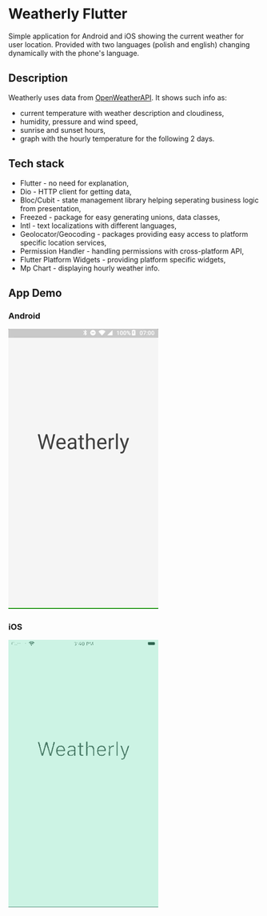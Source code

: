 
# Weatherly Flutter

Simple application for Android and iOS showing the current weather for user location. Provided with two languages (polish and english) changing dynamically with the phone's language.

## Description

Weatherly uses data from [OpenWeatherAPI](https://openweathermap.org/api).
It shows such info as:
* current temperature with weather description and cloudiness,
* humidity, pressure and wind speed,
* sunrise and sunset hours,
* graph with the hourly temperature for the following 2 days.

## Tech stack

* Flutter - no need for explanation,
* Dio - HTTP client for getting data,
* Bloc/Cubit - state management library helping seperating business logic from presentation,
* Freezed - package for easy generating unions, data classes,
* Intl - text localizations with different languages,
* Geolocator/Geocoding - packages providing easy access to platform specific location services,
* Permission Handler - handling permissions with cross-platform API,
* Flutter Platform Widgets - providing platform specific widgets,
* Mp Chart - displaying hourly weather info.

## App Demo

### Android

<img src="demo/android_demo.gif" width="300" />

### iOS

<img src="demo/ios_demo.gif" width="300" />
